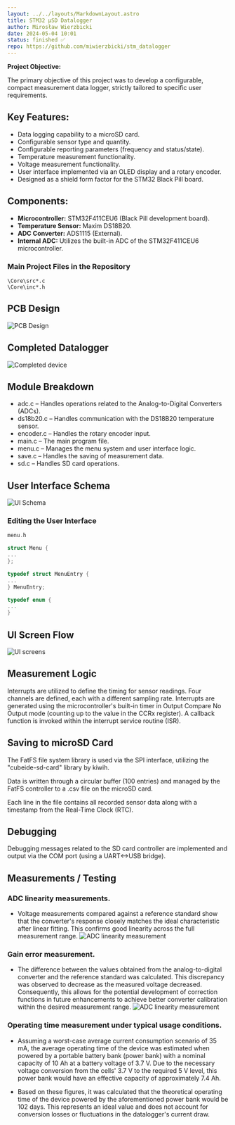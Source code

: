 ```yaml
---
layout: ../../layouts/MarkdownLayout.astro
title: STM32 μSD Datalogger
author: Mirosław Wierzbicki
date: 2024-05-04 10:01
status: finished ✅
repo: https://github.com/miwierzbicki/stm_datalogger
---
```


**Project Objective:**

The primary objective of this project was to develop a configurable, compact measurement data logger, strictly tailored to specific user requirements.

## Key Features:

- Data logging capability to a microSD card.
- Configurable sensor type and quantity.
- Configurable reporting parameters (frequency and status/state).
- Temperature measurement functionality.
- Voltage measurement functionality.
- User interface implemented via an OLED display and a rotary encoder.
- Designed as a shield form factor for the STM32 Black Pill board.

## Components:

- **Microcontroller:** STM32F411CEU6 (Black Pill development board).
- **Temperature Sensor:** Maxim DS18B20.
- **ADC Converter:** ADS1115 (External).
- **Internal ADC:** Utilizes the built-in ADC of the STM32F411CEU6 microcontroller.

### Main Project Files in the Repository

```
\Core\src*.c
\Core\inc*.h
```

## PCB Design

![PCB Design](/imgs/PCB.png)

## Completed Datalogger

![Completed device](/imgs/PCB_soldered.jpg)

## Module Breakdown

- adc.c – Handles operations related to the Analog-to-Digital Converters (ADCs).
- ds18b20.c – Handles communication with the DS18B20 temperature sensor.
- encoder.c – Handles the rotary encoder input.
- main.c – The main program file.
- menu.c – Manages the menu system and user interface logic.
- save.c – Handles the saving of measurement data.
- sd.c – Handles SD card operations.

## User Interface Schema

![UI Schema](/imgs/UI_schema.jpg)

### Editing the User Interface

```c
menu.h

struct Menu {
...
};

typedef struct MenuEntry {
...
} MenuEntry;

typedef enum {
...
}
```
## UI Screen Flow

![UI screens](/imgs/Menu_options.jpg)

## Measurement Logic

Interrupts are utilized to define the timing for sensor readings. Four channels are defined, each with a different sampling rate. Interrupts are generated using the microcontroller's built-in timer in Output Compare No Output mode (counting up to the value in the CCRx register). A callback function is invoked within the interrupt service routine (ISR).

## Saving to microSD Card

The FatFS file system library is used via the SPI interface, utilizing the "cubeide-sd-card" library by kiwih.

Data is written through a circular buffer (100 entries) and managed by the FatFS controller to a .csv file on the microSD card.

Each line in the file contains all recorded sensor data along with a timestamp from the Real-Time Clock (RTC).

## Debugging

Debugging messages related to the SD card controller are implemented and output via the COM port (using a UART<->USB bridge).

## Measurements / Testing

###   ADC linearity measurements.
* Voltage measurements compared against a reference standard show that the converter's response closely matches the ideal characteristic after linear fitting. This confirms good linearity across the full measurement range.
![ADC linearity measurement](/imgs/ADC_measure.jpg)
###  Gain error measurement.
* The difference between the values obtained from the analog-to-digital converter and the reference standard was calculated. This discrepancy was observed to decrease as the measured voltage decreased. Consequently, this allows for the potential development of correction functions in future enhancements to achieve better converter calibration within the desired measurement range.
![ADC linearity measurement](/imgs/ADC_measure_delta.jpg)
###   Operating time measurement under typical usage conditions.
* Assuming a worst-case average current consumption scenario of 35 mA, the average operating time of the device was estimated when powered by a portable battery bank (power bank) with a nominal capacity of 10 Ah at a battery voltage of 3.7 V. Due to the necessary voltage conversion from the cells' 3.7 V to the required 5 V level, this power bank would have an effective capacity of approximately 7.4 Ah.

* Based on these figures, it was calculated that the theoretical operating time of the device powered by the aforementioned power bank would be 102 days. This represents an ideal value and does not account for conversion losses or fluctuations in the datalogger's current draw.